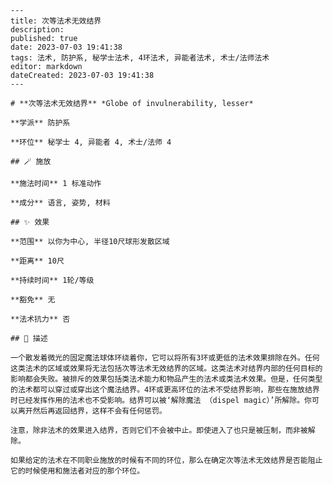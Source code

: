 
    ---
    title: 次等法术无效结界
    description: 
    published: true
    date: 2023-07-03 19:41:38
    tags: 法术, 防护系, 秘学士法术, 4环法术, 异能者法术, 术士/法师法术
    editor: markdown
    dateCreated: 2023-07-03 19:41:38
    ---

    # **次等法术无效结界** *Globe of invulnerability, lesser*

    **学派** 防护系 

    **环位** 秘学士 4, 异能者 4, 术士/法师 4

    ## 🪄 施放

    **施法时间** 1 标准动作

    **成分** 语言, 姿势, 材料

    ## ✨ 效果  

    **范围** 以你为中心, 半径10尺球形发散区域

    **距离** 10尺  

    **持续时间** 1轮/等级 

    **豁免** 无

    **法术抗力** 否

    ## 📖 描述

    一个散发着微光的固定魔法球体环绕着你，它可以将所有3环或更低的法术效果排除在外。任何这类法术的区域或效果将无法包括次等法术无效结界的区域。这类法术对结界内部的任何目标的影响都会失败。被排斥的效果包括类法术能力和物品产生的法术或类法术效果。但是，任何类型的法术都可以穿过或穿出这个魔法结界。4环或更高环位的法术不受结界影响，那些在施放结界时已经发挥作用的法术也不受影响。结界可以被‘解除魔法 （dispel magic）’所解除。你可以离开然后再返回结界，这样不会有任何惩罚。

    注意，除非法术的效果进入结界，否则它们不会被中止。即使进入了也只是被压制，而非被解除。

    如果给定的法术在不同职业施放的时候有不同的环位，那么在确定次等法术无效结界是否能阻止它的时候使用和施法者对应的那个环位。
    